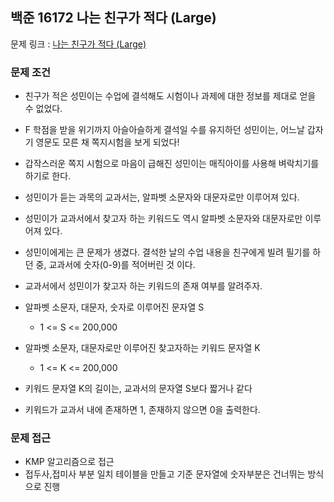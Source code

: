 ## 백준 16172 나는 친구가 적다 (Large)

문제 링크 : [나는 친구가 적다 (Large)](https://www.acmicpc.net/problem/16172)

### 문제 조건

- 친구가 적은 성민이는 수업에 결석해도 시험이나 과제에 대한 정보를 제대로 얻을 수 없었다.
- F 학점을 받을 위기까지 아슬아슬하게 결석일 수를 유지하던 성민이는, 어느날 갑자기 영문도 모른 채 쪽지시험을 보게 되었다!
- 갑작스러운 쪽지 시험으로 마음이 급해진 성민이는 매직아이를 사용해 벼락치기를 하기로 한다.
- 성민이가 듣는 과목의 교과서는, 알파벳 소문자와 대문자로만 이루어져 있다.
- 성민이가 교과서에서 찾고자 하는 키워드도 역시 알파벳 소문자와 대문자로만 이루어져 있다.
- 성민이에게는 큰 문제가 생겼다. 결석한 날의 수업 내용을 친구에게 빌려 필기를 하던 중, 교과서에 숫자(0-9)를 적어버린 것 이다.
- 교과서에서 성민이가 찾고자 하는 키워드의 존재 여부를 알려주자.

- 알파벳 소문자, 대문자, 숫자로 이루어진 문자열 S
    - 1 <= S <= 200,000
- 알파벳 소문자, 대문자로만 이루어진 찾고자하는 키워드 문자열 K
    - 1 <= K <= 200,000
- 키워드 문자열 K의 길이는, 교과서의 문자열 S보다 짧거나 같다
- 키워드가 교과서 내에 존재하면 1, 존재하지 않으면 0을 출력한다.

### 문제 접근

- KMP 알고리즘으로 접근
- 접두사,접미사 부분 일치 테이블을 만들고 기준 문자열에 숫자부분은 건너뛰는 방식으로 진행 